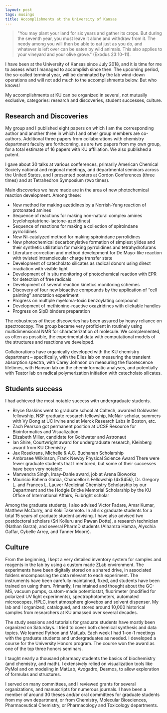 ```yaml
---
layout: post
tags: musings
title: Accomplishments at the University of Kansas
---
```


> "You may plant your land for six years and gather its crops. But during the seventh year, you must leave it alone and withdraw from it. The needy among you will then be able to eat just as you do, and whatever is left over can be eaten by wild animals. This also applies to your vineyard and your olive grove." (Exodus 23:10–11).

I have been at the University of Kansas since July 2018, and it is time for me to assess what I managed to accomplish since then. The upcoming period, the so-called terminal year, will be dominated by the lab wind-down operations and will not add much to the accomplishments below. But who knows!
 
My accomplishments at KU can be organized in several, not mutually exclusive, categories: research and discoveries, student successes, culture. 

## Research and Discoveries
My group and I published eight papers on which I am the corresponding author and another three in which I and other group members are co-authors. Additional three papers from collaborations with chemistry department faculty are forthcoming, as are two papers from my own group, for a total estimate of 16 papers with KU affiliation. We also published a patent.
  
I gave about 30 talks at various conferences, primarily American Chemical Society national and regional meetings, and departmental seminars across the United States, and I presented posters at Gordon Conferences (three times) and at Tetrahedron Symposium (two times).
  
Main discoveries we have made are in the area of new photochemical reaction development. Among these:

- New method for making azetidines by a Norrish-Yang reaction of protonated amines
- Sequence of reactions for making non-natural complex amines (cycloheptatriene-lactone-azetidines)
- Sequence of reactions for making a collection of spiroindane pyrrolidines
- New Ni-catalyzed method for making spiroindane pyrrolidines
- New photochemical decarbonylative formation of simplest ylides and their synthetic utilization for making pyrrolidines and tetrahydrofurans
- Literature correction and method development for De Mayo-like reaction with twisted intramolecular charge transfer state
- Development of catecholato silicates as radical donors using direct irradiation with visible light
- Development of in situ monitoring of photochemical reaction with EPR for detection of free radicals
- Development of several reaction kinetics monitoring schemes
- Discovery of four new bioactive compounds by the application of “cell painting” annotation experiment
- Progress on multiple myeloma-toxic benzoylating compound
- Development of methionine-reactive oxaziridines with clickable handles
- Progress on SipD binders preparation

The robustness of these discoveries has been assured by heavy reliance on spectroscopy. The group became very proficient in routinely using multidimensional NMR for characterization of molecule. We complemented, as often as possible, the experimental data with computational models of the structures and reactions we developed. 

Collaborations have organically developed with the KU chemistry department – specifically, with the Elles lab on measuring the transient absorption spectra, with Carey Johnson on measuring the fluorescence lifetimes, with Hanson lab on the cheminformatic analyses, and potentially with Teator lab on radical polymerization initiation with catecholato silicates.
 
## Students success
I had achieved the most notable success with undergraduate students. 
- Bryce Gaskins went to graduate school at Caltech, awarded Goldwater fellowship, NSF graduate research fellowship, McNair scholar, summers with Vy Dong at UC Irvine and at Merck Research Labs in Boston, etc.
- Zach Pearson got permanent position at UCSF Resource for Bioinformatics and Visualization
- Elizabeth Miller, candidate for Goldwater and Astronaut
- Ian Shire, Courtwright award for undergraduate research, Kleinberg award from KU Chemistry
- Jax Rosekrans, Michelle & A.C. Buchanan Scholarship
- Ambrosee Wilkinson, Frank Newby Physical Science Award
There were fewer graduate students that I mentored, but some of their successes have been very notable:
- Manvendra Singh, Irsay-Dahle award, job at Arena Bioworks
- Mauricio Bahena Garcia, Chancellor’s Fellowship (4x$45k), Dr. Gregory L. and Frances L. Lauver Medicinal Chemistry Scholarship by our Department and the Hodgie Bricke Memorial Scholarship by the KU Office of International Affairs, Fulbright scholar

Among the graduate students, I also advised Victor Fadare, Amar Kumar, Matthew McCurry, and Koki Takemoto. In all six graduate students for a total 15 years of graduate student advising. 
I have also advised two postdoctoral scholars (Sri Kolluru and Pawan Dotte), a research technician (Nathan Garza), and several PharmD students (Alhamza Hamza, Alyschia Gaffar, Cybelle Arrey, and Tanner Moore).

## Culture
From the beginning, I kept a very detailed inventory system for samples and reagents in the lab by using a custom made ZLab environment. The experiments have been digitally stored on a shared drive, in associated folders encompassing the data relevant to each experiment. 
The instruments have been carefully maintained, fixed, and students have been trained on using them. Primarily, I maintained and thought about the GC-MS, vacuum pumps, custom-made potentiostat, fluorimeter (modified for polarized UV light experiments), spectrophotometers, automated microscopes, HPLC, inert atmosphere glovebox and solvent dispenser. 
My lab and I organized, catalogued, and stored around 10,000 historical samples from researchers at KU amassed over several decades. 
 
The study sessions and tutorials for graduate students have mostly been organized on Saturdays. I tried to cover both chemical synthesis and data topics. We learned Python and MatLab. Each week I had 1-on-1 meetings with the graduate students and undergraduates as needed. 
I developed a course for the University Honors program. The course won the award as one of the top three honors seminars. 

I taught nearly a thousand pharmacy students the basics of biochemistry (and chemistry, and math). I extensively relied on visualization tools like PyMol and on modeling in MatLab, Avogadro, Desmos, to allow exploration of formulas and structures.  

I served on many committees, and I reviewed grants for several organizations, and manuscripts for numerous journals. I have been a member of around 30 theses and/or oral committees for graduate students from my own department, or from Chemistry, Molecular Biosciences, Pharmaceutical Chemistry, or Pharmacology and Toxicology departments.
